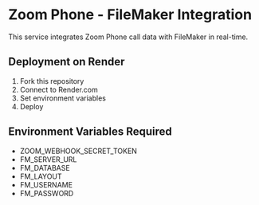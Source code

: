 # Zoom Phone - FileMaker Integration

This service integrates Zoom Phone call data with FileMaker in real-time.

## Deployment on Render

1. Fork this repository
2. Connect to Render.com
3. Set environment variables
4. Deploy

## Environment Variables Required

- ZOOM_WEBHOOK_SECRET_TOKEN
- FM_SERVER_URL
- FM_DATABASE
- FM_LAYOUT
- FM_USERNAME
- FM_PASSWORD